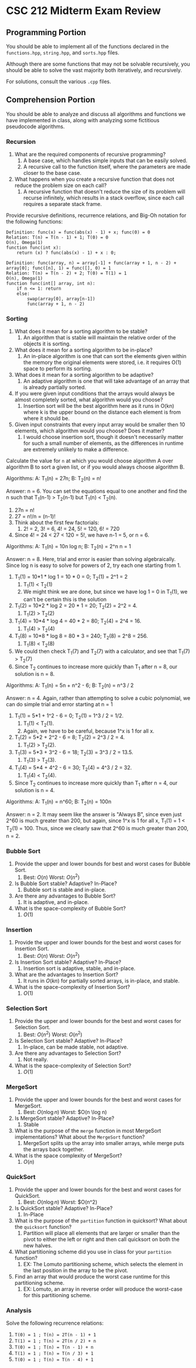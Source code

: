 # CSC 212 Midterm Exam Review

## Programming Portion

You should be able to implement all of the functions declared in the `functions.hpp`, `string.hpp`, and `sorts.hpp` files.

Although there are some functions that may not be solvable recursively, you should be able to solve the vast majority both iteratively, and recursively.

For solutions, consult the various `.cpp` files.

## Comprehension Portion

You should be able to analyze and discuss all algorithms and functions we have implemented in class, along with analyzing some fictitious pseudocode algorithms.

### Recursion

1. What are the required components of recursive programming?
   1. A base case, which handles simple inputs that can be easily solved.
   2. A recursive call to the function itself, where the parameters are made closer to the base case.
2. What happens when you create a recursive function that does not reduce the problem size on each call?
   1. A recursive function that doesn't reduce the size of its problem will recurse infinitely, which results in a stack overflow, since each call requires a separate stack frame.

Provide recursive definitions, recurrence relations, and Big-Oh notation for the following functions:

```algorithm
Definition: func(x) = func(abs(x) - 1) + x; func(0) = 0
Relation: T(n) = T(n - 1) + 1; T(0) = 0
O(n), Omega(1)
function func(int x):
    return (x) ? func(abs(x) - 1) + x : 0;

Definition: func(array, n) = array[-1] + func(array + 1, n - 2) + array[0]; func([n], 1) = func([], 0) = 1
Relation: T(n) = T(n - 2) + 2; T(0) = T(1) = 1
O(n), Omega(1)
function func(int[] array, int n):
    if n <= 1: return
    else:
        swap(array[0], array[n-1])
        func(array + 1, n - 2)
```

### Sorting

1. What does it mean for a sorting algorithm to be stable?
   1. An algorithm that is stable will maintain the relative order of the objects it is sorting.
2. What does it mean for a sorting algorithm to be in-place?
   1. An in-place algorithm is one that can sort the elements given within the memory the original elements were stored, i.e. it requires O(1) space to perform its sorting.
3. What does it mean for a sorting algorithm to be adaptive?
   1. An adaptive algorithm is one that will take advantage of an array that is already partially sorted.
4. If you were given input conditions that the arrays would always be almost completely sorted, what algorithm would you choose?
   1. Insertion sort will be the best algorithm here as it runs in O(kn) where k is the upper bound on the distance each element is from where it should be.
5. Given input constraints that every input array would be smaller then 10 elements, which algorithm would you choose? Does it matter?
   1. I would choose insertion sort, though it doesn't necessarily matter for such a small number of elements, as the differences in runtime are extremely unlikely to make a difference.

Calculate the value for `n` at which you would choose algorithm A over algorithm B to sort a given list, or if you would always choose algorithm B.

Algorithms: A: T<sub>1</sub>(n) = 27n; B: T<sub>2</sub>(n) = n!

Answer: n = 6. You can set the equations equal to one another and find the n such that T<sub>1</sub>(n-1) > T<sub>2</sub>(n-1) but T<sub>1</sub>(n) < T<sub>2</sub>(n).

1. 27n = n! 
2. 27 = n!/n = (n-1)!
3. Think about the first few factorials:
    1. 2! = 2, 3! = 6, 4! = 24, 5! = 120, 6! = 720
4. Since 4! = 24 \< 27 \< 120 = 5!, we have n-1 = 5, or n = 6.

Algorithms: A: T<sub>1</sub>(n) = 10n log n; B: T<sub>2</sub>(n) = 2^n
n = 1

Answer: n = 8. Here, trial and error is easier than solving algebraically. Since log n is easy to solve for powers of 2, try each one starting from 1.

1. T<sub>1</sub>(1) = 10*1 * log 1 = 10 * 0 = 0; T<sub>2</sub>(1) = 2^1 = 2
    1. T<sub>1</sub>(1) \< T<sub>2</sub>(1)
    2. We might think we are done, but since we have log 1 = 0 in T<sub>1</sub>(1), we can't be certain this is the solution
2. T<sub>1</sub>(2) = 10*2 * log 2 = 20 * 1 = 20; T<sub>2</sub>(2) = 2^2 = 4.
    1. T<sub>1</sub>(2) \> T<sub>2</sub>(2)
3. T<sub>1</sub>(4) = 10*4 * log 4 = 40 * 2 = 80; T<sub>2</sub>(4) = 2^4 = 16.
    1. T<sub>1</sub>(4) \> T<sub>2</sub>(4)
4. T<sub>1</sub>(8) = 10*8 * log 8 = 80 * 3 = 240; T<sub>2</sub>(8) = 2^8 = 256.
    1. T<sub>1</sub>(8) \< T<sub>2</sub>(8)
5. We could then check T<sub>1</sub>(7) and T<sub>2</sub>(7) with a calculator, and see that T<sub>1</sub>(7) \> T<sub>2</sub>(7)
6. Since T<sub>2</sub> continues to increase more quickly than T<sub>1</sub> after n = 8, our solution is n = 8. 

Algorithms: A: T<sub>1</sub>(n) = 5n + n^2 - 6; B: T<sub>2</sub>(n) = n^3 / 2

Answer: n = 4. Again, rather than attempting to solve a cubic polynomial, we can do simple trial and error starting at n = 1

1. T<sub>1</sub>(1) = 5*1 + 1^2 - 6 = 0; T<sub>2</sub>(1) = 1^3 / 2 = 1/2.
    1. T<sub>1</sub>(1) \< T<sub>2</sub>(1).
    2. Again, we have to be careful, because 1^x is 1 for all x.
2. T<sub>1</sub>(2) = 5*2 + 2^2 - 6 = 8; T<sub>2</sub>(2) = 2^3 / 2 = 4.
    1. T<sub>1</sub>(2) \> T<sub>2</sub>(2).
3. T<sub>1</sub>(3) = 5*3 + 3^2 - 6 = 18; T<sub>2</sub>(3) = 3^3 / 2 = 13.5.
    1. T<sub>1</sub>(3) \> T<sub>2</sub>(3).
4. T<sub>1</sub>(4) = 5*4 + 4^2 - 6 = 30; T<sub>2</sub>(4) = 4^3 / 2 = 32.
    1. T<sub>1</sub>(4) \< T<sub>2</sub>(4).
5. Since T<sub>2</sub> continues to increase more quickly than T<sub>1</sub> after n = 4, our solution is n = 4.

Algorithms: A: T<sub>1</sub>(n) = n^60; B: T<sub>2</sub>(n) = 100n

Answer: n = 2. It may seem like the answer is "Always B", since even just 2^60 is much greater than 200, but again, since 1^x is 1 for all x, T<sub>1</sub>(1) = 1 \< T<sub>2</sub>(1) = 100. Thus, since we clearly saw that 2^60 is much greater than 200, n = 2.

### Bubble Sort

1. Provide the upper and lower bounds for best and worst cases for Bubble Sort.
   1. Best: $O(n)$ Worst: $O(n^2)$
2. Is Bubble Sort stable? Adaptive? In-Place?
   1. Bubble sort is stable and in-place.
3. Are there any advantages to Bubble Sort?
   1. It is adaptive, and in-place.
4. What is the space-complexity of Bubble Sort?
   1. $O(1)$

### Insertion

1. Provide the upper and lower bounds for the best and worst cases for Insertion Sort.
   1. Best: $O(n)$ Worst: $O(n^2)$
2. Is Insertion Sort stable? Adaptive? In-Place?
   1. Insertion sort is adaptive, stable, and in-place.
3. What are the advantages to Insertion Sort?
   1. It runs in $O(kn)$ for partially sorted arrays, is in-place, and stable.
4. What is the space-complexity of Insertion Sort?
   1. $O(1)$

### Selection Sort

1. Provide the upper and lower bounds for the best and worst cases for Selection Sort.
   1. Best: $O(n^2)$ Worst: $O(n^2)$
2. Is Selection Sort stable? Adaptive? In-Place?
   1. In-place, can be made stable, not adaptive.
3. Are there any advantages to Selection Sort?
   1. Not really.
4. What is the space-complexity of Selection Sort?
   1. $O(1)$

### MergeSort

1. Provide the upper and lower bounds for the best and worst cases for MergeSort.
   1. Best: $O(n \log n)$ Worst: $O(n \log n)
2. Is MergeSort stable? Adaptive? In-Place?
   1. Stable
3. What is the purpose of the `merge` function in most MergeSort implementations? What about the `MergeSort` function?
   1. MergeSort splits up the array into smaller arrays, while merge  puts the arrays back together.
4. What is the space complexity of MergeSort?
   1. $O(n)$

### QuickSort

1. Provide the upper and lower bounds for the best and worst cases for QuickSort.
   1. Best: $O(n \log n)$ Worst: $O(n^2)
2. Is QuickSort stable? Adaptive? In-Place?
   1. In-Place
3. What is the purpose of the `partition` function in quicksort? What about the `quicksort` function?
   1. Partition will place all elements that are larger or smaller than the pivot to either the left or right and then call quicksort on both the new halves.
4. What partitioning scheme did you use in class for your `partition` function?
   1. EX: The Lomuto partitioning scheme, which selects the element in the last position in the array to be the pivot.
5. Find an array that would produce the worst case runtime for this partitioning scheme.
   1. EX: Lomuto, an array in reverse order will produce the worst-case for this partitioning scheme.

### Analysis

Solve the following recurrence relations:

1. `T(0) = 1 ; T(n) = 2T(n - 1) + 1`
2. `T(1) = 1 ; T(n) = 2T(n / 2) + n`
3. `T(0) = 1 ; T(n) = T(n - 1) + n`
4. `T(1) = 1 ; T(n) = T(n / 3) + 1`
5. `T(0) = 1 ; T(n) = T(n - 4) + 1`
